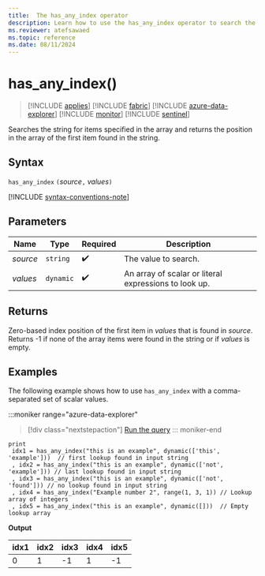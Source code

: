 ```yaml
---
title:  The has_any_index operator
description: Learn how to use the has_any_index operator to search the input string for items specified in the array.
ms.reviewer: atefsawaed
ms.topic: reference
ms.date: 08/11/2024
---
```

# has_any_index()

> [!INCLUDE [applies](../includes/applies-to-version/applies.md)] [!INCLUDE [fabric](../includes/applies-to-version/fabric.md)] [!INCLUDE [azure-data-explorer](../includes/applies-to-version/azure-data-explorer.md)] [!INCLUDE [monitor](../includes/applies-to-version/monitor.md)] [!INCLUDE [sentinel](../includes/applies-to-version/sentinel.md)]

Searches the string for items specified in the array and returns the position in the array of the first item found in the string.

## Syntax

`has_any_index` `(`*source*`,` *values*`)`

[!INCLUDE [syntax-conventions-note](../includes/syntax-conventions-note.md)]

## Parameters

| Name | Type | Required | Description |
|--|--|--|--|
| *source*| `string` |  :heavy_check_mark:| The value to search.|
| *values*| `dynamic` |  :heavy_check_mark:| An array of scalar or literal expressions to look up. |

## Returns

Zero-based index position of the first item in *values* that is found in *source*.
Returns -1 if none of the array items were found in the string or if *values* is empty.

## Examples

The following example shows how to use `has_any_index` with a comma-separated set of scalar values.

:::moniker range="azure-data-explorer"
> [!div class="nextstepaction"]
> <a href="https://dataexplorer.azure.com/clusters/help/databases/Samples?query=H4sIAAAAAAAAA53RsQ6CMBDG8d2n+MICJk0IqKMjm29gDDmlYCNcm7Yk8PYWkEUXNbntkv/vmhqr2G+gqiHDEXdyJfFYKq7kkET+rhzCEEMO1JlWRgLVyNSpW3KOp3UsEL928WW7BdIUtbLOo9X60RvUuucKisOY3sP5ADYbiInMfyZZ+3cxgC195+3+9eboqrH+xtp/WsUCgPvuKi3yIFniRiaZwE4gW/KnpU3W0ghdh7aXjbTu1T38+ob1V4rO+HG9fK4/AfXYgrf8AQAA" target="_blank">Run the query</a>
::: moniker-end

```kusto
print
 idx1 = has_any_index("this is an example", dynamic(['this', 'example']))  // first lookup found in input string
 , idx2 = has_any_index("this is an example", dynamic(['not', 'example'])) // last lookup found in input string
 , idx3 = has_any_index("this is an example", dynamic(['not', 'found'])) // no lookup found in input string
 , idx4 = has_any_index("Example number 2", range(1, 3, 1)) // Lookup array of integers
 , idx5 = has_any_index("this is an example", dynamic([]))  // Empty lookup array
```

**Output**

|idx1|idx2|idx3|idx4|idx5|
|----|----|----|----|----|
| 0  | 1 | -1 |1 | -1 |
